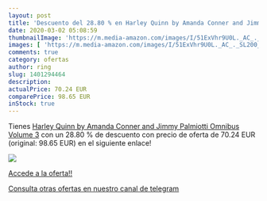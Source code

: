 ```yaml
---
layout: post
title: 'Descuento del 28.80 % en Harley Quinn by Amanda Conner and Jimmy '
date: 2020-03-02 05:08:59
thumbnailImage: 'https://m.media-amazon.com/images/I/51ExVhr9U0L._AC_._SL200_.jpg'
images: [ 'https://m.media-amazon.com/images/I/51ExVhr9U0L._AC_._SL200_.jpg' ]
comments: true
category: ofertas
author: ring
slug: 1401294464
description:
actualPrice: 70.24 EUR
comparePrice: 98.65 EUR
inStock: true
---
```


Tienes [Harley Quinn by Amanda Conner and Jimmy Palmiotti Omnibus Volume 3](https://www.amazon.com/dp/1401294464/?tag=redken08-20) con un 28.80 % de descuento con precio de oferta de 70.24 EUR (original: 98.65 EUR) en el siguiente enlace!

[![](https://m.media-amazon.com/images/I/51ExVhr9U0L._AC_._SL200_.jpg)](https://www.amazon.com/dp/1401294464/?tag=redken08-20)

[Accede a la oferta!!](https://www.amazon.com/dp/1401294464/?tag=redken08-20)

[Consulta otras ofertas en nuestro canal de telegram](https://t.me/s/ofertas25)
